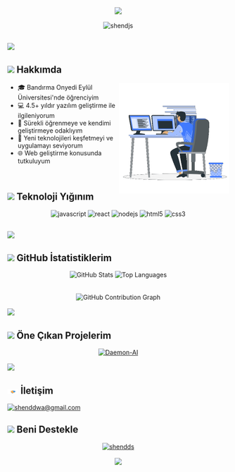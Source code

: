 <div align="center">
  <img src="https://readme-typing-svg.herokuapp.com?font=Righteous&size=35&center=true&vCenter=true&width=500&height=70&duration=4000&lines=Merhaba+GitHub!+👋;Ben+Can+(Shend)!;Hoş+geldiniz!+✨" />
</div>

<p align="center">
  <img src="https://komarev.com/ghpvc/?username=shendjs&label=Ziyaretçi%20Sayısı&color=blueviolet&style=for-the-badge" alt="shendjs" />
</p>

<br/>

<!-- Animasyonlu yatay çizgi -->
<img src="https://user-images.githubusercontent.com/73097560/115834477-dbab4500-a447-11eb-908a-139a6edaec5c.gif">

## <img src="https://media2.giphy.com/media/QssGEmpkyEOhBCb7e1/giphy.gif?cid=ecf05e47a0n3gi1bfqntqmob8g9aid1oyj2wr3ds3mg700bl&rid=giphy.gif" width="25"> <b>Hakkımda</b>

<picture> <img align="right" src="https://github.com/0xAbdulKhalid/0xAbdulKhalid/raw/main/assets/mdImages/Right_Side.gif" width="250px"></picture>

- 🎓 Bandırma Onyedi Eylül Üniversitesi'nde öğrenciyim
- 💻 4.5+ yıldır yazılım geliştirme ile ilgileniyorum
- 🌱 Sürekli öğrenmeye ve kendimi geliştirmeye odaklıyım
- 🚀 Yeni teknolojileri keşfetmeyi ve uygulamayı seviyorum
- 🌐 Web geliştirme konusunda tutkuluyum

<br/>

## <img src="https://media2.giphy.com/media/QssGEmpkyEOhBCb7e1/giphy.gif?cid=ecf05e47a0n3gi1bfqntqmob8g9aid1oyj2wr3ds3mg700bl&rid=giphy.gif" width="25"> <b>Teknoloji Yığınım</b>

<p align="center">
  <img src="https://img.shields.io/badge/JavaScript-F7DF1E?style=for-the-badge&logo=javascript&logoColor=black" alt="javascript" />
  <img src="https://img.shields.io/badge/React-61DAFB?style=for-the-badge&logo=react&logoColor=black" alt="react" />
  <img src="https://img.shields.io/badge/Node.js-339933?style=for-the-badge&logo=nodedotjs&logoColor=white" alt="nodejs" />
  <img src="https://img.shields.io/badge/HTML5-E34F26?style=for-the-badge&logo=html5&logoColor=white" alt="html5" />
  <img src="https://img.shields.io/badge/CSS3-1572B6?style=for-the-badge&logo=css3&logoColor=white" alt="css3" />
  <!-- Daha fazla teknoloji eklenebilir -->
</p>

<br/>

<!-- Animasyonlu yatay çizgi -->
<img src="https://user-images.githubusercontent.com/73097560/115834477-dbab4500-a447-11eb-908a-139a6edaec5c.gif">

## <img src="https://media.giphy.com/media/iY8CRBdQXODJSCERIr/giphy.gif" width="25"> <b>GitHub İstatistiklerim</b>

<div align="center">
  <img src="https://github-readme-stats.vercel.app/api?username=shendjs&show_icons=true&theme=tokyonight&hide_border=true&locale=tr" height="150" alt="GitHub Stats" />
  <img src="https://github-readme-stats.vercel.app/api/top-langs/?username=shendjs&layout=compact&theme=tokyonight&hide_border=true&locale=tr" height="150" alt="Top Languages" />
</div>

<br/>

<br/>

<!-- Katkı grafiği -->
<div align="center">
  <img src="https://github-profile-summary-cards.vercel.app/api/cards/profile-details?username=shendjs&theme=tokyonight" alt="GitHub Contribution Graph" />
</div>

<br/>

<!-- Animasyonlu yatay çizgi -->
<img src="https://user-images.githubusercontent.com/73097560/115834477-dbab4500-a447-11eb-908a-139a6edaec5c.gif">

## <img src="https://media.giphy.com/media/iY8CRBdQXODJSCERIr/giphy.gif" width="25"> <b>Öne Çıkan Projelerim</b>
<div align="center">
  <a href="https://github.com/shendjs/Daemon-AI">
    <img src="https://github-readme-stats.vercel.app/api/pin/?username=shendjs&repo=Daemon-AI&theme=tokyonight&hide_border=true" alt="Daemon-AI" />
  </a>
</div>
  <!-- Daha fazla proje eklenebilir -->
</div>

<br/>

<!-- Animasyonlu yatay çizgi -->
<img src="https://user-images.githubusercontent.com/73097560/115834477-dbab4500-a447-11eb-908a-139a6edaec5c.gif">

## <img src="https://github.com/0xAbdulKhalid/0xAbdulKhalid/raw/main/assets/mdImages/handshake.gif" width="25"> <b>İletişim</b>

  <a href="mailto:EMAİL_ADRESİ">
    <img src="https://img.shields.io/badge/Email-D14836?style=for-the-badge&logo=gmail&logoColor=white" alt="shenddwa@gmail.com" />
  </a>
</div>

<br/>

## <img src="https://media.giphy.com/media/LnQjpWaON8nhr21vNW/giphy.gif" width="25"> <b>Beni Destekle</b>

<div align="center">
  <a href="https://buymeacoffee.com/shendds" target="_blank">
    <img src="https://cdn.buymeacoffee.com/buttons/v2/default-yellow.png" height="50" width="210" alt="shendds" />
  </a>
</div>

<br/>

<!-- Son mesaj -->
<div align="center">
  <img src="https://readme-typing-svg.herokuapp.com?font=Righteous&size=25&center=true&vCenter=true&width=500&height=70&duration=4000&lines=Profilimi+ziyaret+ettiğiniz+için+teşekkürler!" />
</div>
